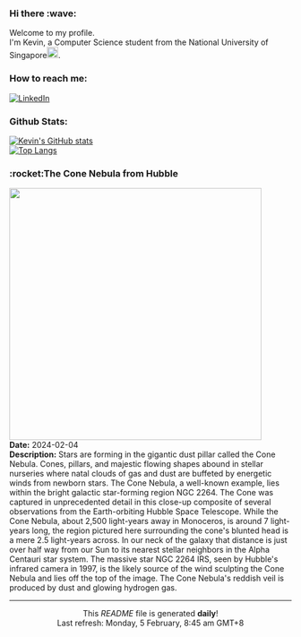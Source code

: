 <h3>Hi there :wave:</h3>

Welcome to my profile.   
I'm Kevin, a Computer Science student from the National University of Singapore<img src="https://img.icons8.com/color/96/000000/singapore-circular.png" width="20px"/>.</p>

<h3>How to reach me: </h3>
<a href="https://www.linkedin.com/in/kevin-foong/"><img alt="LinkedIn" src="https://img.shields.io/badge/linkedin-%230077B5.svg?&style=for-the-badge&logo=linkedin&logoColor=white" /></a> 

<h3>Github Stats: </h3> 

[![Kevin's GitHub stats](https://github-readme-stats.vercel.app/api?username=kevin9foong&theme=tokyonight)](https://github.com/anuraghazra/github-readme-stats) <br/>
[![Top Langs](https://github-readme-stats.vercel.app/api/top-langs/?username=kevin9foong&layout=compact&theme=tokyonight)](https://github.com/anuraghazra/github-readme-stats)

<h3>:rocket:The Cone Nebula from Hubble</h3> 
<img width="450" src="https:&#x2F;&#x2F;apod.nasa.gov&#x2F;apod&#x2F;image&#x2F;2402&#x2F;cone_hubbleschmidt_4048.jpg" /><br/>
<b>Date:</b> 2024-02-04<br/>
<b>Description:</b> Stars are forming in the gigantic dust pillar called the Cone Nebula. Cones, pillars, and majestic flowing shapes abound in stellar nurseries where natal clouds of gas and dust are buffeted by energetic winds from newborn stars. The Cone Nebula, a well-known example, lies within the bright galactic star-forming region NGC 2264. The Cone was captured in unprecedented detail in this close-up composite of several observations from the Earth-orbiting Hubble Space Telescope. While the Cone Nebula, about 2,500 light-years away in Monoceros, is around 7 light-years long, the region pictured here surrounding the cone&#39;s blunted head is a mere 2.5 light-years across. In our neck of the galaxy that distance is just over half way from our Sun to its nearest stellar neighbors in the Alpha Centauri star system. The massive star NGC 2264 IRS, seen by Hubble&#39;s infrared camera in 1997, is the likely source of the wind sculpting the Cone Nebula and lies off the top of the image. The Cone Nebula&#39;s reddish veil is produced by dust and glowing hydrogen gas.<br/>

------------
<p align="center">This <i>README</i> file is generated <b>daily</b>!</br>
Last refresh: Monday, 5 February, 8:45 am GMT+8<br />
